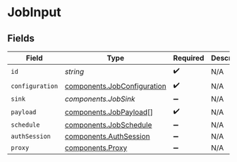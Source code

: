 # JobInput


## Fields

| Field                                                                      | Type                                                                       | Required                                                                   | Description                                                                |
| -------------------------------------------------------------------------- | -------------------------------------------------------------------------- | -------------------------------------------------------------------------- | -------------------------------------------------------------------------- |
| `id`                                                                       | *string*                                                                   | :heavy_check_mark:                                                         | N/A                                                                        |
| `configuration`                                                            | [components.JobConfiguration](../../models/components/jobconfiguration.md) | :heavy_check_mark:                                                         | N/A                                                                        |
| `sink`                                                                     | *components.JobSink*                                                       | :heavy_minus_sign:                                                         | N/A                                                                        |
| `payload`                                                                  | [components.JobPayload](../../models/components/jobpayload.md)[]           | :heavy_check_mark:                                                         | N/A                                                                        |
| `schedule`                                                                 | [components.JobSchedule](../../models/components/jobschedule.md)           | :heavy_minus_sign:                                                         | N/A                                                                        |
| `authSession`                                                              | [components.AuthSession](../../models/components/authsession.md)           | :heavy_minus_sign:                                                         | N/A                                                                        |
| `proxy`                                                                    | [components.Proxy](../../models/components/proxy.md)                       | :heavy_minus_sign:                                                         | N/A                                                                        |